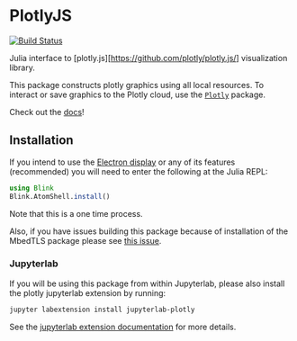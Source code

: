 # PlotlyJS

[![Build Status](https://travis-ci.org/sglyon/PlotlyJS.jl.svg?branch=master)](https://travis-ci.org/sglyon/PlotlyJS.jl)

Julia interface to [plotly.js][https://github.com/plotly/plotly.js/] visualization library.

This package constructs plotly graphics using all local resources. To interact or save graphics to the Plotly cloud, use the  [`Plotly`](https://github.com/plotly/Plotly.jl) package.

Check out the [docs](http://juliaplots.org/PlotlyJS.jl/stable)!



[_plotlyjs]: https://plot.ly/javascript

## Installation

If you intend to use the [Electron display](https://github.com/queryverse/ElectronDisplay.jl) or any of its features (recommended) you will need to enter the following at the Julia REPL:

```julia
using Blink
Blink.AtomShell.install()
```

Note that this is a one time process.

Also, if you have issues building this package because of installation of the MbedTLS  package please see [this issue](https://github.com/sglyon/PlotlyJS.jl/issues/83).

### Jupyterlab

If you will be using this package from within Jupyterlab, please also install the plotly jupyterlab extension by running:


```sh
jupyter labextension install jupyterlab-plotly
```

See the [jupyterlab extension documentation](https://jupyterlab.readthedocs.io/en/stable/user/extensions.html) for more details.


